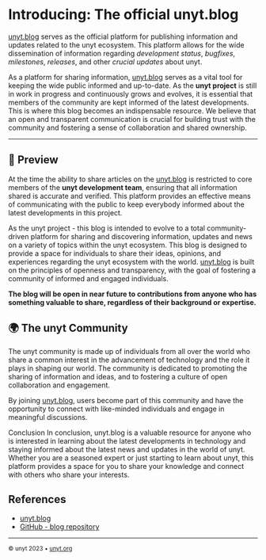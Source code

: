 <!--
	{
		title: "The official unyt.blog",
		description: "Keep up to date with the latest developments around the unyt organization. From devlog, to security updates, and other information - everything will be covered here!",
		preview: https://unyt.blog/article/res/unyt_banner.png,
		date: ~2023-04-15~,
		tag: "Community",
		author: "unyt.org",
		authorRef: https://unyt.org
	};
-->


# Introducing: The official unyt.blog

[unyt.blog](https://unyt.blog) serves as the official platform for publishing information and updates related to the unyt ecosystem. This platform allows for the wide dissemination of information regarding *development status*, *bugfixes*, *milestones*, *releases*, and other *crucial updates* about unyt.

<!-- ![unyt.org](res/unyt_banner.png) -->

 As a platform for sharing information, [unyt.blog](https://unyt.blog) serves as a vital tool for keeping the wide public informed and up-to-date. As the **unyt project** is still in work in progress and continuously grows and evolves, it is essential that members of the community are kept informed of the latest developments. This is where this blog becomes an indispensable resource. We believe that an open and transparent communication is crucial for building trust with the community and fostering a sense of collaboration and shared ownership.


---

## 📝 Preview
At the time the ability to share articles on the [unyt.blog](https://unyt.blog) is restricted to core members of the **unyt development team**, ensuring that all information shared is accurate and verified. This platform provides an effective means of communicating with the public to keep everybody informed about the latest developments in this project.

As the unyt project - this blog is intended to evolve to a total community-driven platform for sharing and discovering information, updates and news on a variety of topics within the unyt ecosystem. This blog is designed to provide a space for individuals to share their ideas, opinions, and experiences regarding the unyt ecosystem with the world. [unyt.blog](https://unyt.blog) is built on the principles of openness and transparency, with the goal of fostering a community of informed and engaged individuals. 

**The blog will be open in near future to contributions from anyone who has something valuable to share, regardless of their background or expertise.**


## 🌍 The unyt Community
The unyt community is made up of individuals from all over the world who share a common interest in the advancement of technology and the role it plays in shaping our world. The community is dedicated to promoting the sharing of information and ideas, and to fostering a culture of open collaboration and engagement.

By joining [unyt.blog](https://unyt.blog), users become part of this community and have the opportunity to connect with like-minded individuals and engage in meaningful discussions.

Conclusion
In conclusion, unyt.blog is a valuable resource for anyone who is interested in learning about the latest developments in technology and staying informed about the latest news and updates in the world of unyt. Whether you are a seasoned expert or just starting to learn about unyt, this platform provides a space for you to share your knowledge and connect with others who share your interests.


## References
* [unyt.blog](https://unyt.blog)
* [GitHub - blog repository](https://github.com/unyt-org/blog)

---

<sub>&copy; unyt 2023 • [unyt.org](https://unyt.org)</sub>

